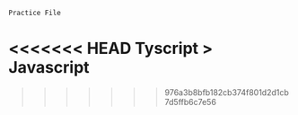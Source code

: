     Practice File
<<<<<<< HEAD
Tyscript > Javascript
=======
>>>>>>> 976a3b8bfb182cb374f801d2d1cb7d5ffb6c7e56
